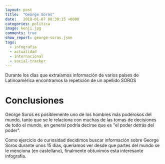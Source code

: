 ```yaml
---
layout: post
title:  "George Soros"
date:   2018-01-07 08:30:15 +0000
categories: politica
image: kenji.jpg
comments: true
show_report: george-soros.json
tags:
  - infografia
  - actualidad
  - internacional
  - social-tracker
---
```


Durante los días que extraíamos información de varios países de Latinoamérica encontramos la repetición de un apellido SOROS

# Conclusiones
George Soros es posiblemente uno de los hombres más poderosos del mundo, tanto que se le relaciona con muchas de las tomas de decisiones de todo el mundo, en general podría decirse que es "el poder detrás del poder".

Como ejercicio de curiosidad decidimos buscar información sobre George Soros durante unos 15 días, queríamos ver desde que partes del mundo se le menciona (en castellano), finalmente obtuvimos esta interesante infografia.
